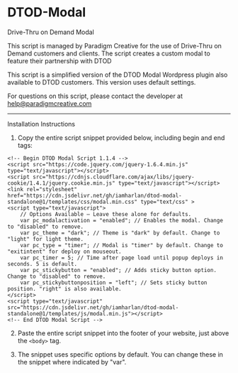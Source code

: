 # DTOD-Modal
Drive-Thru on Demand Modal

This script is managed by Paradigm Creative for the use of Drive-Thru on Demand customers and clients. The script creates a custom modal to feature their partnership with DTOD

This script is a simplified version of the DTOD Modal Wordpress plugin also available to DTOD customers. This version uses default settings. 

For questions on this script, please contact the developer at help@paradigmcreative.com

------

Installation Instructions

1. Copy the entire script snippet provided below, including begin and end tags:

```
<!-- Begin DTOD Modal Script 1.1.4 -->
<script src="https://code.jquery.com/jquery-1.6.4.min.js" type="text/javascript"></script>
<script src="https://cdnjs.cloudflare.com/ajax/libs/jquery-cookie/1.4.1/jquery.cookie.min.js" type="text/javascript"></script>
<link rel="stylesheet" href="https://cdn.jsdelivr.net/gh/iamharlan/dtod-modal-standalone@1/templates/css/modal.min.css" type="text/css" >
<script type="text/javascript">
	// Options Available – Leave these alone for defaults.
	var pc_modalactivation = "enabled"; // Enables the modal. Change to "disabled" to remove.
	var pc_theme = "dark"; // Theme is "dark" by default. Change to "light" for light theme.
	var pc_type = "timer"; // Modal is "timer" by default. Change to "exitintent" for deploy on mouseout.
	var pc_timer = 5; // Time after page load until popup deploys in seconds. 5 is default.
	var pc_stickybutton = "enabled"; // Adds sticky button option. Change to "disabled" to remove.
	var pc_stickybuttonposition = "left"; // Sets sticky button position. "right" is also available.
</script>
<script type="text/javascript" src="https://cdn.jsdelivr.net/gh/iamharlan/dtod-modal-standalone@1/templates/js/modal.min.js"></script>
<!-- End DTOD Modal Script -->
```

2. Paste the entire script snippet into the footer of your website, just above the ```<body>``` tag.

3. The snippet uses specific options by default. You can change these in the snippet where indicated by "var".
